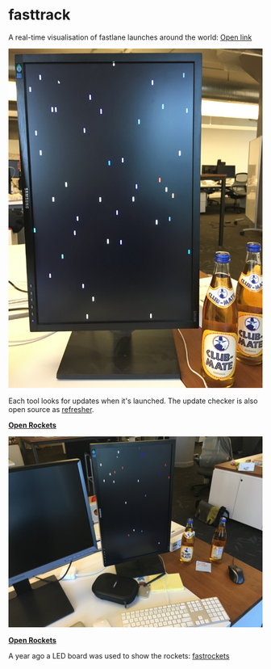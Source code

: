 # fasttrack

A real-time visualisation of fastlane launches around the world: [Open link](https://fastlane.github.io/fasttrack/)

![assets/picture1.jpg](assets/picture1.jpg)

Each tool looks for updates when it's launched. The update checker is also open source as [refresher](https://github.com/fastlane/refresher).

**[Open Rockets](https://fastlane.github.io/fasttrack/)**

![assets/picture2.jpg](assets/picture2.jpg)

**[Open Rockets](https://fastlane.github.io/fasttrack/)**

A year ago a LED board was used to show the rockets: [fastrockets](https://github.com/krausefx/fastrockets)

